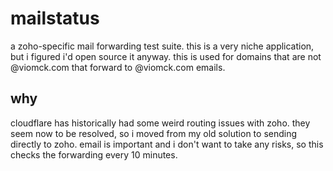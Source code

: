 # mailstatus

a zoho-specific mail forwarding test suite. this is a very niche application,
but i figured i'd open source it anyway. this is used for domains that are
not @viomck.com that forward to @viomck.com emails.

## why

cloudflare has historically had some weird routing issues with zoho. they seem
now to be resolved, so i moved from my old solution to sending directly to
zoho. email is important and i don't want to take any risks, so this checks
the forwarding every 10 minutes.
